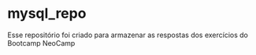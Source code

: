 # mysql_repo
Esse repositório foi criado para armazenar as respostas dos exercícios do Bootcamp NeoCamp   
